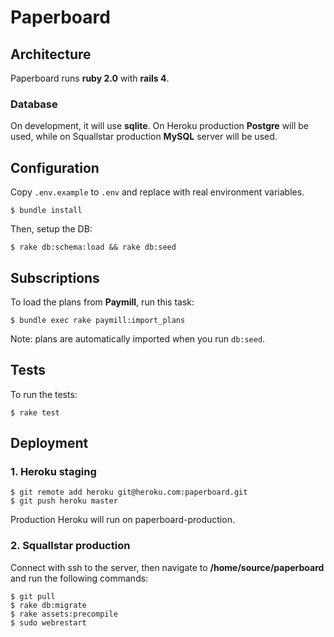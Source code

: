 # Paperboard

## Architecture

Paperboard runs **ruby 2.0** with **rails 4**.


### Database

On development, it will use **sqlite**.
On Heroku production **Postgre** will be used, while on Squallstar production **MySQL** server will be used.


## Configuration

Copy ``.env.example`` to ``.env`` and replace with real environment variables.

    $ bundle install

Then, setup the DB:

    $ rake db:schema:load && rake db:seed


## Subscriptions

To load the plans from **Paymill**, run this task:

    $ bundle exec rake paymill:import_plans

Note: plans are automatically imported when you run ``db:seed``.


## Tests

To run the tests:

    $ rake test


## Deployment

### 1. Heroku staging

    $ git remote add heroku git@heroku.com:paperboard.git
    $ git push heroku master

Production Heroku will run on paperboard-production.

### 2. Squallstar production

Connect with ssh to the server, then navigate to **/home/source/paperboard** and run the following commands:

    $ git pull
    $ rake db:migrate
    $ rake assets:precompile
    $ sudo webrestart
